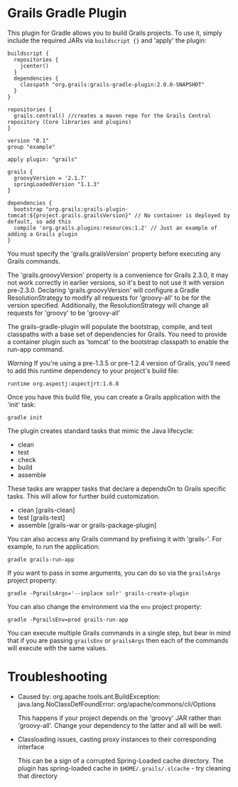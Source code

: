 Grails Gradle Plugin
====================

This plugin for Gradle allows you to build Grails projects. To use it, simply include the required JARs via `buildscript {}` and 'apply' the plugin:

````````
buildscript {
  repositories {
    jcenter()
  }
  dependencies {
    classpath "org.grails:grails-gradle-plugin:2.0.0-SNAPSHOT"
  }
}

repositories {
  grails.central() //creates a maven repo for the Grails Central repository (Core libraries and plugins)
}

version "0.1"
group "example"

apply plugin: "grails"

grails {
  groovyVersion = '2.1.7'
  springLoadedVersion "1.1.3"
}

dependencies {
  bootstrap "org.grails:grails-plugin-tomcat:${project.grails.grailsVersion}" // No container is deployed by default, so add this
  compile 'org.grails.plugins:resources:1.2' // Just an example of adding a Grails plugin
}
````````
You must specify the 'grails.grailsVersion' property before executing any Grails commands.

The 'grails.groovyVersion' property is a convenience for Grails 2.3.0, it may not work correctly in earlier
versions, so it's best to not use it with version pre-2.3.0. Declaring 'grails.groovyVersion' will configure a Gradle ResolutionStrategy to modify all requests for 'groovy-all' to be
for the version specified. Additionally, the ResolutionStrategy will change all requests for 'groovy' to be 'groovy-all'

The grails-gradle-plugin will populate the bootstrap, compile, and test classpaths with a base set of dependencies for Grails.
You need to provide a container plugin such as 'tomcat' to the bootstrap classpath to enable the run-app command.

*Warning* If you're using a pre-1.3.5 or pre-1.2.4 version of Grails, you'll need to add this runtime dependency to your project's build file:

    runtime org.aspectj:aspectjrt:1.6.8

Once you have this build file, you can create a Grails application with the 'init' task:

    gradle init

The plugin creates standard tasks that mimic the Java lifecycle:

* clean
* test
* check
* build
* assemble

These tasks are wrapper tasks that declare a dependsOn to Grails specific tasks. This will allow for further build customization.

* clean [grails-clean]
* test [grails-test]
* assemble [grails-war or grails-package-plugin]

You can also access any Grails command by prefixing it with 'grails-'. For example, to run the application:

    gradle grails-run-app

If you want to pass in some arguments, you can do so via the `grailsArgs` project property:

    gradle -PgrailsArgs='--inplace solr' grails-create-plugin

You can also change the environment via the `env` project property:

    gradle -PgrailsEnv=prod grails-run-app

You can execute multiple Grails commands in a single step, but bear in mind that if you are passing `grailsEnv` or `grailsArgs` then each of the
commands will execute with the same values.

Troubleshooting
===============

* Caused by: org.apache.tools.ant.BuildException: java.lang.NoClassDefFoundError: org/apache/commons/cli/Options

  This happens if your project depends on the 'groovy' JAR rather than 'groovy-all'. Change your dependency to the latter and all will be well.

* Classloading issues, casting proxy instances to their corresponding interface

  This can be a sign of a corrupted Spring-Loaded cache directory.  The plugin has spring-loaded cache in `$HOME/.grails/.slcache` - try cleaning that directory
